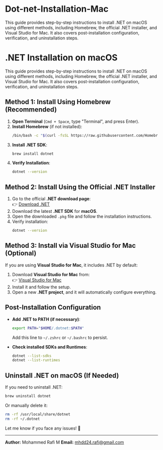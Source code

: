 # Dot-net-Installation-Mac
This guide provides step-by-step instructions to install .NET on macOS using different methods, including Homebrew, the official .NET installer, and Visual Studio for Mac. It also covers post-installation configuration, verification, and uninstallation steps.

# .NET Installation on macOS

This guide provides step-by-step instructions to install .NET on macOS using different methods, including Homebrew, the official .NET installer, and Visual Studio for Mac. It also covers post-installation configuration, verification, and uninstallation steps.

## Method 1: Install Using Homebrew (Recommended)

1. **Open Terminal** (`Cmd + Space`, type "Terminal", and press Enter).
2. **Install Homebrew** (if not installed):
   ```sh
   /bin/bash -c "$(curl -fsSL https://raw.githubusercontent.com/Homebrew/install/HEAD/install.sh)"
   ```
3. **Install .NET SDK**:
   ```sh
   brew install dotnet
   ```
4. **Verify Installation**:
   ```sh
   dotnet --version
   ```

## Method 2: Install Using the Official .NET Installer

1. Go to the official **.NET download page**:  
   👉 [Download .NET](https://dotnet.microsoft.com/en-us/download)
2. Download the latest **.NET SDK** for **macOS**.
3. Open the downloaded `.pkg` file and follow the installation instructions.
4. Verify installation:
   ```sh
   dotnet --version
   ```

## Method 3: Install via Visual Studio for Mac (Optional)

If you are using **Visual Studio for Mac**, it includes .NET by default:

1. Download **Visual Studio for Mac** from:  
   👉 [Visual Studio for Mac](https://visualstudio.microsoft.com/vs/mac/)
2. Install it and follow the setup.
3. Open a new **.NET project**, and it will automatically configure everything.

## Post-Installation Configuration

- **Add .NET to PATH (if necessary)**:
  ```sh
  export PATH="$HOME/.dotnet:$PATH"
  ```
  Add this line to `~/.zshrc` or `~/.bashrc` to persist.

- **Check installed SDKs and Runtimes**:
  ```sh
  dotnet --list-sdks
  dotnet --list-runtimes
  ```

## Uninstall .NET on macOS (If Needed)

If you need to uninstall .NET:
```sh
brew uninstall dotnet
```
Or manually delete it:
```sh
rm -rf /usr/local/share/dotnet
rm -rf ~/.dotnet
```

Let me know if you face any issues! 🚀

---
**Author:** Mohammed Rafi M
**Email:** mhdd24.rafi@gmail.com

